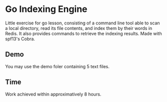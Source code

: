 # Go Indexing Engine

Little exercise for go lesson, consisting of a command line tool able to scan a local directory, read its file contents, and index them by their words in Redis. It also provides commands to retrieve the indexing results. Made with spf13's Cobra.

## Demo

You may use the demo foler containing 5 text files.

## Time

Work achieved within approximatively 8 hours.

